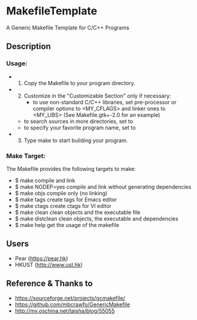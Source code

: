 # MakefileTemplate
A Generic Makefile Template for C/C++ Programs

## Description

### Usage:
+ 1. Copy the Makefile to your program directory.
+ 2. Customize in the "Customizable Section" only if necessary:
      * to use non-standard C/C++ libraries, set pre-processor or compiler
      options to <MY_CFLAGS> and linker ones to <MY_LIBS>
      (See Makefile.gtk+-2.0 for an example)
    * to search sources in more directories, set to <SRCDIRS>
    * to specify your favorite program name, set to <PROGRAM>
+ 3. Type make to start building your program.

### Make Target:
The Makefile provides the following targets to make:
-   $ make           compile and link
-   $ make NODEP=yes compile and link without generating dependencies
-   $ make objs      compile only (no linking)
-   $ make tags      create tags for Emacs editor
-   $ make ctags     create ctags for VI editor
-   $ make clean     clean objects and the executable file
-   $ make distclean clean objects, the executable and dependencies
-   $ make help      get the usage of the makefile

## Users
+ Pear (https://pear.hk)
+ HKUST (http://www.ust.hk)

## Reference & Thanks to
+ https://sourceforge.net/projects/gcmakefile/
+ https://github.com/mbcrawfo/GenericMakefile
+ http://my.oschina.net/taisha/blog/55055

